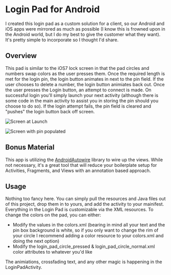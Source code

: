 # Login Pad for Android

I created this login pad as a custom solution for a client, so our Android and iOS apps were mirrored as much as possible (I know this is frowned upon in the Android world, but I do my best to give the customer what they want).  It's pretty simple to incorporate so I thought I'd share.

## Overview

This pad is similar to the iOS7 lock screen in that the pad circles and numbers swap colors as the user presses them.  Once the required length is met for the login pin, the login button animates in next to the pin field.  If the user chooses to delete a number, the login button animiates back out.  Once the user presses the Login button, an attempt to connect is made.  On successful login you'll simply launch your next activity (although there is some code in the main activity to assist you in storing the pin should you choose to do so).  If the login attempt fails, the pin field is cleared and "pushes" the login button back off screen.

![Screen at Launch](https://github.com/kingws/loginPad/blob/master/img/main_screen.png)

![Screen with pin populated](https://github.com/kingws/loginPad/blob/master/img/main_screen_with_button.png)

## Bonus Material

This app is utilizing the [AndroidAutowire](https://github.com/CardinalNow/AndroidAutowire) library to wire up the views.  While not necessary, it's a great tool that will reduce your boilerplate setup for Activities, Fragments, and Views with an annotation based approach.

## Usage

Nothing too fancy here.  You can simply pull the resources and Java files out of this project, drop them in to yours, and add the activity to your mainifest.  Everything in the Login Pad is customizable via the XML resources.  To change the colors on the pad, you can either:

  - Modify the values in the colors.xml (bearing in mind all your text and the pin box background is white, so if you only want to change the rim of your circle I recommend adding a color resource to your colors.xml and doing the next option)
  - Modify the login_pad_circle_pressed & login_pad_circle_normal.xml color attributes to whatever you'd like

The animiations, crossfading text, and any other magic is happening in the LoginPadActivity.